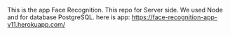 This is the app Face Recognition. This repo for Server side. We used Node and for database PostgreSQL.
here is app: https://face-recognition-app-v11.herokuapp.com/
